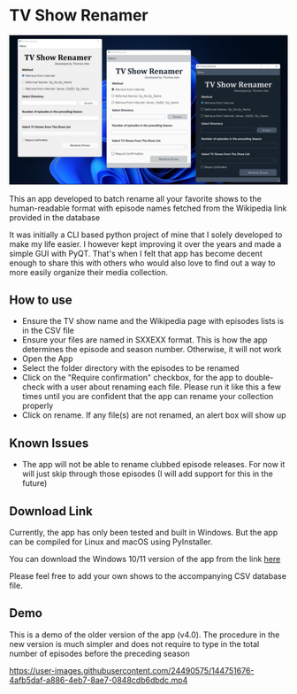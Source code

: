 # TV Show Renamer

![Screenshot of the App](show_renamer_v4_files/images/themes.png)

This an app developed to batch rename all your favorite shows to the human-readable format with episode names fetched from the Wikipedia link provided in the database

It was initially a CLI based python project of mine that I solely developed to make my life easier. I however kept improving it over the years and made a simple GUI with PyQT. That's when I felt that app has become decent enough to share this with others who would also love to find out a way to more easily organize their media collection.

## How to use

- Ensure the TV show name and the Wikipedia page with episodes lists is in the CSV file
- Ensure your files are named in SXXEXX format. This is how the app determines the episode and season number. Otherwise, it will not work
- Open the App
- Select the folder directory with the episodes to be renamed
- Click on the "Require confirmation" checkbox, for the app to double-check with a user about renaming each file. Please run it like this a few times until you are confident that the app can rename your collection properly
- Click on rename. If any file(s) are not renamed, an alert box will show up


## Known Issues

- The app will not be able to rename clubbed episode releases. For now it will just skip through those episodes (I will add support for this in the future)

## Download Link
Currently, the app has only been tested and built in Windows. But the app can be compiled for Linux and macOS using PyInstaller. 

You can download the Windows 10/11 version of the app from the link [here](https://github.com/Thomasalex2/tv-show-renamer/releases)

Please feel free to add your own shows to the accompanying CSV database file. 

## Demo
This is a demo of the older version of the app (v4.0). The procedure in the new version is much simpler and does not require to type in the total number of episodes before the preceding season

https://user-images.githubusercontent.com/24490575/144751676-4afb5daf-a886-4eb7-8ae7-0848cdb6dbdc.mp4


